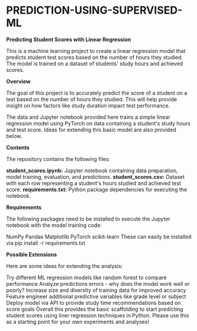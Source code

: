 # PREDICTION-USING-SUPERVISED-ML

**Predicting Student Scores with Linear Regression**

This is a machine learning project to create a linear regression model that predicts student test scores based on the number of hours they studied. The model is trained on a dataset of students' study hours and achieved scores.

**Overview**

The goal of this project is to accurately predict the score of a student on a test based on the number of hours they studied. This will help provide insight on how factors like study duration impact test performance.

The data and Jupyter notebook provided here trains a simple linear regression model using PyTorch on data containing a student's study hours and test score. Ideas for extending this basic model are also provided below.

**Contents**

The repository contains the following files:

**student_scores.ipynb:**  Jupyter notebook containing data preparation, model training, evaluation, and predictions.
**student_scores.csv:**  Dataset with each row representing a student's hours studied and achieved test score.
**requirements.txt:**  Python package dependencies for executing the notebook.

**Requirements**

The following packages need to be installed to execute the Jupyter notebook with the model training code:

NumPy
Pandas
Matplotlib
PyTorch
scikit-learn
These can easily be installed via pip install -r requirements.txt

**Possible Extensions**

Here are some ideas for extending the analysis:

Try different ML regression models like random forest to compare performance
Analyze predictions errors - why does the model work well or poorly?
Increase size and diversity of training data for improved accuracy
Feature engineer additional predictive variables like grade level or subject
Deploy model via API to provide study time recommendations based on score goals
Overall this provides the basic scaffolding to start predicting student scores using liner regression techniques in Python. Please use this as a starting point for your own experiments and analyses!
